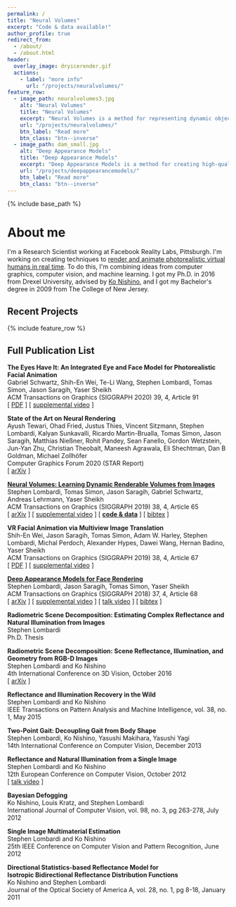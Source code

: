 ```yaml
---
permalink: /
title: "Neural Volumes"
excerpt: "Code & data available!"
author_profile: true
redirect_from: 
  - /about/
  - /about.html
header:
  overlay_image: dryicerender.gif
  actions:
    - label: "more info"
      url: "/projects/neuralvolumes/"
feature_row:
  - image_path: neuralvolumes3.jpg
    alt: "Neural Volumes"
    title: "Neural Volumes"
    excerpt: "Neural Volumes is a method for representing dynamic objects, supervised directly from 2D images from a multi-view capture stage."
    url: "/projects/neuralvolumes/"
    btn_label: "Read more"
    btn_class: "btn--inverse"
  - image_path: dam_small.jpg
    alt: "Deep Appearance Models"
    title: "Deep Appearance Models"
    excerpt: "Deep Appearance Models is a method for creating high-quality face models and driving them from a cameras mounted on a VR headset."
    url: "/projects/deepappearancemodels/"
    btn_label: "Read more"
    btn_class: "btn--inverse"
---
```


{% include base_path %}

# About me

I'm a Research Scientist working at Facebook Reality Labs, Pittsburgh. I'm working on creating techniques to [render and animate photorealistic virtual humans in real time](https://www.wired.com/story/facebook-oculus-codec-avatars-vr/). To do this, I'm combining ideas from computer graphics, computer vision, and machine learning. I got my Ph.D. in 2016 from Drexel University, advised by [Ko Nishino](https://vision.ist.i.kyoto-u.ac.jp/), and I got my Bachelor's degree in 2009 from The College of New Jersey.

## Recent Projects

{% include feature_row %}

## Full Publication List  

**The Eyes Have It: An Integrated Eye and Face Model for Photorealistic Facial Animation**  
Gabriel Schwartz, Shih-En Wei, Te-Li Wang, Stephen Lombardi, Tomas Simon, Jason Saragih, Yaser Sheikh  
ACM Transactions on Graphics (SIGGRAPH 2020) 39, 4, Article 91  
[ [PDF](https://research.fb.com/wp-content/uploads/2020/06/The-Eyes-Have-It-An-Integrated-Eye-and-Face-Model-for-Photorealistic-Facial-Animation.pdf) ] [ [supplemental video](https://research.fb.com/publications/the-eyes-have-it-an-integrated-eye-and-face-model-for-photorealistic-facial-animation/) ]  

**State of the Art on Neural Rendering**  
Ayush Tewari, Ohad Fried, Justus Thies, Vincent Sitzmann, Stephen Lombardi, Kalyan Sunkavalli, Ricardo Martin-Brualla, Tomas Simon, Jason Saragih, Matthias Nießner, Rohit Pandey, Sean Fanello, Gordon Wetzstein, Jun-Yan Zhu, Christian Theobalt, Maneesh Agrawala, Eli Shechtman, Dan B Goldman, Michael Zollhöfer  
Computer Graphics Forum 2020 (STAR Report)  
[ [arXiv](https://arxiv.org/abs/2004.03805) ]  

[**Neural Volumes: Learning Dynamic Renderable Volumes from Images**](/projects/neuralvolumes/)  
Stephen Lombardi, Tomas Simon, Jason Saragih, Gabriel Schwartz, Andreas Lehrmann, Yaser Sheikh  
ACM Transactions on Graphics (SIGGRAPH 2019) 38, 4, Article 65  
[ [arXiv](https://arxiv.org/abs/1906.07751) ] [ [supplemental video](https://research.fb.com/publications/neural-volumes-learning-dynamic-renderable-volumes-from-images/) ] [ **[code & data](https://github.com/facebookresearch/neuralvolumes)** ] [ [bibtex](/projects/neuralvolumes/#bibtex) ]  

**VR Facial Animation via Multiview Image Translation**  
Shih-En Wei, Jason Saragih, Tomas Simon, Adam W. Harley, Stephen Lombardi, Michal Perdoch, Alexander Hypes, Dawei Wang, Hernan Badino, Yaser Sheikh  
ACM Transactions on Graphics (SIGGRAPH 2019) 38, 4, Article 67  
[ [PDF](https://research.fb.com/publications/vr-facial-animation-via-multiview-image-translation/) ] [ [supplemental video](https://research.fb.com/publications/vr-facial-animation-via-multiview-image-translation/) ]  

[**Deep Appearance Models for Face Rendering**](/projects/deepappearancemodels/)  
Stephen Lombardi, Jason Saragih, Tomas Simon, Yaser Sheikh  
ACM Transactions on Graphics (SIGGRAPH 2018) 37, 4, Article 68  
[ [arXiv](https://arxiv.org/abs/1808.00362) ] [ [supplemental video](https://research.fb.com/publications/deep-appearance-models-for-face-rendering/) ] [ [talk video](https://www.youtube.com/watch?v=3IZ2KGH1lR0) ] [ [bibtex](/projects/deepappearancemodels/#bibtex) ]  

**Radiometric Scene Decomposition: Estimating Complex Reflectance and Natural Illumination from Images**  
Stephen Lombardi  
Ph.D. Thesis  

**Radiometric Scene Decomposition: Scene Reflectance, Illumination, and Geometry from RGB-D Images**  
Stephen Lombardi and Ko Nishino  
4th International Conference on 3D Vision, October 2016  
[ [arXiv](https://arxiv.org/abs/1604.01354) ]  

**Reflectance and Illumination Recovery in the Wild**  
Stephen Lombardi and Ko Nishino  
IEEE Transactions on Pattern Analysis and Machine Intelligence, vol. 38, no. 1, May 2015  

**Two-Point Gait: Decoupling Gait from Body Shape**  
Stephen Lombardi, Ko Nishino, Yasushi Makihara, Yasushi Yagi  
14th International Conference on Computer Vision, December 2013  

**Reflectance and Natural Illumination from a Single Image**  
Stephen Lombardi and Ko Nishino  
12th European Conference on Computer Vision, October 2012  
[ [talk video](http://videolectures.net/eccv2012_lombardi_image/) ]  

**Bayesian Defogging**  
Ko Nishino, Louis Kratz, and Stephen Lombardi  
International Journal of Computer Vision, vol. 98, no. 3, pg 263-278, July 2012  

**Single Image Multimaterial Estimation**  
Stephen Lombardi and Ko Nishino  
25th IEEE Conference on Computer Vision and Pattern Recognition, June 2012  

**Directional Statistics-based Reflectance Model for  
Isotropic Bidirectional Reflectance Distribution Functions**  
Ko Nishino and Stephen Lombardi  
Journal of the Optical Society of America A, vol. 28, no. 1, pg 8-18, January 2011  
